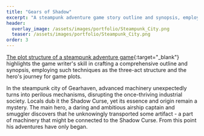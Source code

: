 ```yaml
---
title: "Gears of Shadow"
excerpt: "A steampunk adventure game story outline and synopsis, employing such techniques as the three-act structure and the hero's journey for game plots"
header:
  overlay_image: /assets/images/portfolio/Steampunk_City.png
  teaser: /assets/images/portfolio/Steampunk_City.png
order: 3
---
```


[The plot structure of a steampunk adventure game](https://drive.google.com/file/d/17gzQJCbVXZqlm6YPVwo2flwc-3PKWIdB/view?usp=sharing){:target="\_blank"} highlights the game writer's skill in crafting a comprehensive outline and synopsis, employing such techniques as the three-act structure and the hero's journey for game plots.

In the steampunk city of Gearhaven, advanced machinery unexpectedly turns into perilous mechanisms, disrupting the once-thriving industrial society. Locals dub it the Shadow Curse, yet its essence and origin remain a mystery. The main hero, a daring and ambitious airship captain and smuggler discovers that he unknowingly transported some artifact - a part of machinery that might be connected to the Shadow Curse.
From this point his adventures have only began.
